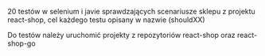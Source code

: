 20 testów w selenium i javie sprawdzających scenariusze sklepu z projektu react-shop, cel każdego testu opisany w nazwie (shouldXX)


Do testów należy uruchomić projekty z repozytoriów react-shop oraz react-shop-go